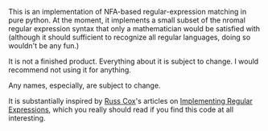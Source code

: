 This is an implementation of NFA-based regular-expression matching in pure
python.  At the moment, it implements a small subset of the nromal regular
expression syntax that only a mathematician would be satisfied with
(although it should sufficient to recognize all regular languages, doing so
wouldn't be any fun.)

It is not a finished product.  Everything about it is subject to change.  I
would recommend not using it for anything.

Any names, especially, are subject to change.

It is substantially inspired by [Russ Cox](http://swtch.com/~rsc/)'s
articles on [Implementing Regular Expressions](http://swtch.com/~rsc/regexp/),
which you really should read if you find this code at all interesting.

